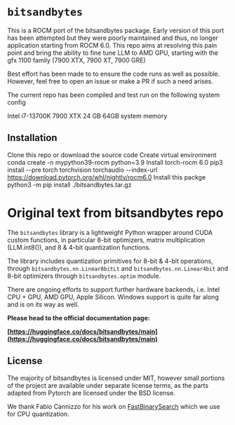 # `bitsandbytes`

This is a ROCM port of the bitsandbytes package. Early version of this port has been attempted but they were poorly maintained and thus, no longer application starting from ROCM 6.0. This repo aims at resolving this pain point and bring the ability to fine tune LLM to AMD GPU, starting with the gfx 1100 family (7900 XTX, 7900 XT, 7900 GRE)

Best effort has been made to to ensure the code runs as well as possible. However, feel free to open an issue or make a PR if such a need arises.

The current repo has been compiled and test run on the following system config

Intel i7-13700K
7900 XTX 24 GB
64GB system memory

## Installation
Clone this repo or download the source code
Create virtual environment
conda create -n mypython39-rocm python=3.9
Install torch-rocm 6.0
pip3 install --pre torch torchvision torchaudio --index-url https://download.pytorch.org/whl/nightly/rocm6.0
Install this packge 
python3 -m pip install ./bitsandbytes.tar.gz 

# Original text from bitsandbytes repo

The `bitsandbytes` library is a lightweight Python wrapper around CUDA custom functions, in particular 8-bit optimizers, matrix multiplication (LLM.int8()), and 8 & 4-bit quantization functions.

The library includes quantization primitives for 8-bit & 4-bit operations, through `bitsandbytes.nn.Linear8bitLt` and `bitsandbytes.nn.Linear4bit` and 8-bit optimizers through `bitsandbytes.optim` module.

There are ongoing efforts to support further hardware backends, i.e. Intel CPU + GPU, AMD GPU, Apple Silicon. Windows support is quite far along and is on its way as well.

**Please head to the official documentation page:**

**[https://huggingface.co/docs/bitsandbytes/main](https://huggingface.co/docs/bitsandbytes/main)**

## License

The majority of bitsandbytes is licensed under MIT, however small portions of the project are available under separate license terms, as the parts adapted from Pytorch are licensed under the BSD license.

We thank Fabio Cannizzo for his work on [FastBinarySearch](https://github.com/fabiocannizzo/FastBinarySearch) which we use for CPU quantization.
